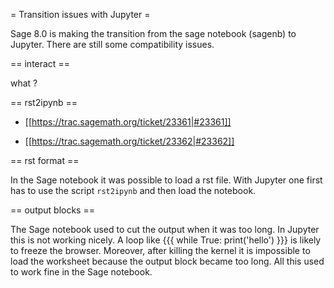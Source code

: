 = Transition issues with Jupyter =

Sage 8.0 is making the transition from the sage notebook (sagenb) to Jupyter. There are still some compatibility issues.

== interact ==

what ?

== rst2ipynb ==

- [[https://trac.sagemath.org/ticket/23361|#23361]]

- [[https://trac.sagemath.org/ticket/23362|#23362]]

== rst format ==

In the Sage notebook it was possible to load a rst file. With Jupyter one first has to use the script `rst2ipynb` and then load the notebook.

== output blocks ==

The Sage notebook used to cut the output when it was too long. In Jupyter this is not working nicely. A loop like
{{{
while True:
    print('hello')
}}}
is likely to freeze the browser. Moreover, after killing the kernel it is impossible to load the worksheet because the output block became too long. All this used to work fine in the Sage notebook.
